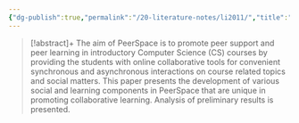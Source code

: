 ```yaml
---
{"dg-publish":true,"permalink":"/20-literature-notes/li2011/","title":"PeerSpace - An Online Collaborative Learning Environment for Computer Science Students","tags":["gamification"],"created":"2024-08-30","updated":"2024-09-13"}
---
```



> [!abstract]+
> The aim of PeerSpace is to promote peer support and peer learning in introductory Computer Science (CS) courses by providing the students with online collaborative tools for convenient synchronous and asynchronous interactions on course related topics and social matters. This paper presents the development of various social and learning components in PeerSpace that are unique in promoting collaborative learning. Analysis of preliminary results is presented.
